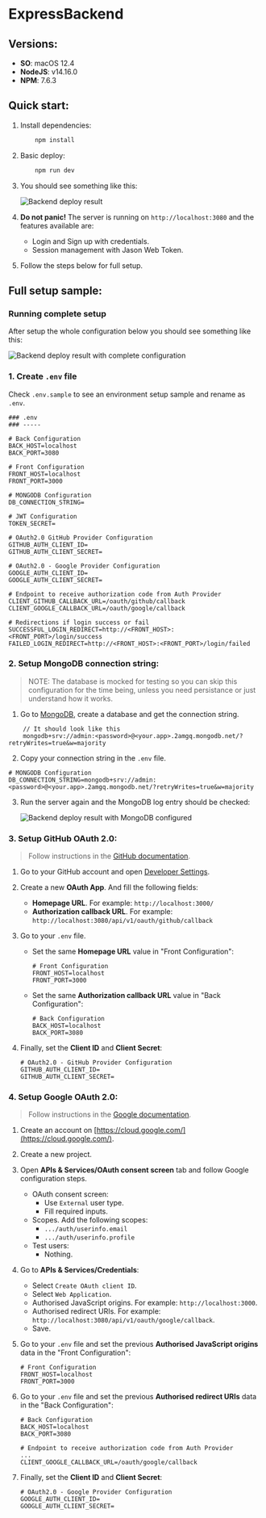 # ExpressBackend

## Versions:
- **SO**: macOS 12.4
- **NodeJS**: v14.16.0
- **NPM**: 7.6.3


## Quick start:

1. Install dependencies:

    ```powershell
        npm install
    ```
    
2. Basic deploy:

    ```powershell
        npm run dev
    ```

3. You should see something like this:

    ![Backend deploy result](../assets/without-env-config.png)

4. **Do not panic!** The server is running on `http://localhost:3080` and the features available are:
    * Login and Sign up with credentials.
    * Session management with Jason Web Token.

5. Follow the steps below for full setup.

## Full setup sample:


### Running complete setup

After setup the whole configuration below you should see something like this:

![Backend deploy result with complete configuration](../assets/with-env-config.png)


### 1. Create `.env` file

Check `.env.sample` to see an environment setup sample and rename as `.env`.

```
### .env
### -----

# Back Configuration
BACK_HOST=localhost
BACK_PORT=3080

# Front Configuration
FRONT_HOST=localhost
FRONT_PORT=3000

# MONGODB Configuration
DB_CONNECTION_STRING=

# JWT Configuration
TOKEN_SECRET=

# OAuth2.0 GitHub Provider Configuration
GITHUB_AUTH_CLIENT_ID=
GITHUB_AUTH_CLIENT_SECRET=

# OAuth2.0 - Google Provider Configuration
GOOGLE_AUTH_CLIENT_ID=
GOOGLE_AUTH_CLIENT_SECRET=

# Endpoint to receive authorization code from Auth Provider
CLIENT_GITHUB_CALLBACK_URL=/oauth/github/callback
CLIENT_GOOGLE_CALLBACK_URL=/oauth/google/callback

# Redirections if login success or fail
SUCCESSFUL_LOGIN_REDIRECT=http://<FRONT_HOST>:<FRONT_PORT>/login/success
FAILED_LOGIN_REDIRECT=http://<FRONT_HOST>:<FRONT_PORT>/login/failed
```


### 2. Setup MongoDB connection string:

> NOTE: The database is mocked for testing so you can skip this configuration for the time being, unless you need persistance or just understand how it works.

1. Go to [MongoDB](https://www.mongodb.com/), create a database and get the connection string.

```text
    // It should look like this
    mongodb+srv://admin:<password>@<your.app>.2amgq.mongodb.net/?retryWrites=true&w=majority
```

2. Copy your connection string in the `.env` file.

```
# MONGODB Configuration
DB_CONNECTION_STRING=mongodb+srv://admin:<password>@<your.app>.2amgq.mongodb.net/?retryWrites=true&w=majority
```


3. Run the server again and the MongoDB log entry should be checked:

    ![Backend deploy result with MongoDB configured](../assets/mongodb-configured.png)



### 3. Setup GitHub OAuth 2.0:

> Follow instructions in the [GitHub documentation](https://docs.github.com/en/developers/apps/building-oauth-apps/creating-an-oauth-app).

1. Go to your GitHub account and open [Developer Settings](https://github.com/settings/developers).

2. Create a new **OAuth App**. And fill the following fields:

    * **Homepage URL**. For example: `http://localhost:3000/`
    * **Authorization callback URL**. For example: `http://localhost:3080/api/v1/oauth/github/callback`

3. Go to your `.env` file.

    * Set the same **Homepage URL** value in "Front Configuration":

        ```
        # Front Configuration
        FRONT_HOST=localhost
        FRONT_PORT=3000
        ```

    * Set the same **Authorization callback URL** value in "Back Configuration":
    
        ```
        # Back Configuration
        BACK_HOST=localhost
        BACK_PORT=3080
        ```

4. Finally, set the **Client ID** and **Client Secret**:

    ```
    # OAuth2.0 - GitHub Provider Configuration
    GITHUB_AUTH_CLIENT_ID=
    GITHUB_AUTH_CLIENT_SECRET=
    ```



### 4. Setup Google OAuth 2.0:

> Follow instructions in the [Google documentation](https://developers.google.com/identity/protocols/oauth2/javascript-implicit-flow).

1. Create an account on [https://cloud.google.com/](https://cloud.google.com/).

2. Create a new project.

3. Open **APIs & Services/OAuth consent screen** tab and follow Google configuration steps.

    * OAuth consent screen:
        * Use `External` user type.
        * Fill required inputs.
    * Scopes. Add the following scopes:
        * `.../auth/userinfo.email`
        * `.../auth/userinfo.profile`
    * Test users:
        * Nothing.
    
4. Go to **APIs & Services/Credentials**:

    * Select `Create OAuth client ID`.
    * Select `Web Application`.
    * Authorised JavaScript origins. For example: `http://localhost:3000`.
    * Authorised redirect URIs. For example: `http://localhost:3080/api/v1/oauth/google/callback`.
    * Save.

5. Go to your `.env` file and set the previous **Authorised JavaScript origins** data in the "Front Configuration":

    ```
    # Front Configuration
    FRONT_HOST=localhost
    FRONT_PORT=3000
    ```

6. Go to your `.env` file and set the previous **Authorised redirect URIs** data in the "Back Configuration":

    ```
    # Back Configuration
    BACK_HOST=localhost
    BACK_PORT=3080

    # Endpoint to receive authorization code from Auth Provider
    ...
    CLIENT_GOOGLE_CALLBACK_URL=/oauth/google/callback
    ```

7. Finally, set the **Client ID** and **Client Secret**:

    ```
    # OAuth2.0 - Google Provider Configuration
    GOOGLE_AUTH_CLIENT_ID=
    GOOGLE_AUTH_CLIENT_SECRET=
    ```

